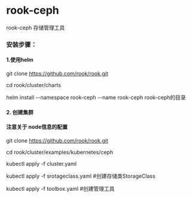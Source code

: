 # rook-ceph
rook-ceph 存储管理工具

### 安装步骤：

#### 1.使用helm
git clone https://github.com/rook/rook.git

cd rook/cluster/charts

helm install --namespace rook-ceph --name rook-ceph rook-ceph的目录

#### 2. 创建集群
#### 注意关于 node信息的配置
git clone https://github.com/rook/rook.git

cd rook/cluster/examples/kubernetes/ceph

kubectl apply -f cluster.yaml

kubectl apply -f srotageclass.yaml  #创建存储类StorageClass

kubectl apply -f toolbox.yaml  #创建管理工具

